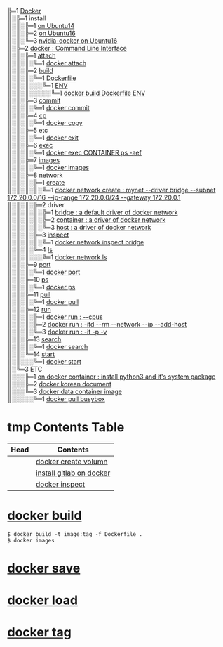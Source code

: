 ╠═1 [Docker](https://www.docker.com)  
║░╠═1 install  
║░║░╠═1 [on Ubuntu14](01_Install_Docker/00_on_ubuntu14.md)  
║░║░╠═2 [on Ubuntu16](01_Install_Docker/01_on_ubuntu16.md)  
║░║░╚═3 [nvidia-docker on Ubuntu16](01_Install_Docker/02_install_nvidia-docker_on_ubuntu16.md)  
║░╠═2 [docker : Command Line Interface](https://docs.docker.com/engine/reference/commandline/docker/)  
║░║░╠═1 [attach](https://docs.docker.com/engine/reference/commandline/attach/)  
║░║░║░╚═1 [docker attach](02_Docker_CLI/01_attach/01_docker_attach.md)  
║░║░╠═2 [build](https://docs.docker.com/engine/reference/commandline/build/)  
║░║░║░╚═1 [Dockerfile](https://docs.docker.com/engine/reference/builder/#usage)  
║░║░║░░░╚═1 [ENV](https://docs.docker.com/engine/reference/builder/#env)  
║░║░║░░░░░╚═1 [docker build Dockerfile ENV](02_Docker_CLI/02_build/01_Dockerfile/01_ENV.md)  
║░║░╠═3 [commit](https://docs.docker.com/engine/reference/commandline/commit/)  
║░║░║░╚═1 [docker commit](02_Docker_CLI/03_commit/01_docker_commit.md)  
║░║░╠═4 [cp](https://docs.docker.com/engine/reference/commandline/cp/)  
║░║░║░╚═1 [docker copy](02_Docker_CLI/04_cp/01_docker_cp.md)  
║░║░╠═5 etc  
║░║░║░╚═1 [docker exit](02_Docker_CLI/05_etc/01_exit/01_docker_exit.md)  
║░║░╠═6 [exec](https://docs.docker.com/engine/reference/commandline/exec/)  
║░║░║░╚═1 [docker exec CONTAINER ps -aef](02_Docker_CLI/06_exec/01_docker_exec_CONTAINER_ps-aef.md)  
║░║░╠═7 [images](https://docs.docker.com/engine/reference/commandline/images/)  
║░║░║░╚═1 [docker images](02_Docker_CLI/07_images/01_docker_images.md)  
║░║░╠═8 [network](https://docs.docker.com/engine/reference/commandline/network/)  
║░║░║░╠═1 [create](https://docs.docker.com/engine/reference/commandline/network_create/)  
║░║░║░║░╚═1 [docker network create : mynet --driver bridge --subnet 172.20.0.0/16 --ip-range 172.20.0.0/24 --gateway 172.20.0.1](02_Docker_CLI/08_network/01_create/01_docker_network_create.md)  
║░║░║░╠═2 driver  
║░║░║░║░╠═1 [bridge : a default driver of docker network](02_Docker_CLI/08_network/02_driver/01_bridge/01_docker_network_bridge.md)  
║░║░║░║░╠═2 [container : a driver of docker network](02_Docker_CLI/08_network/02_driver/02_container/01_docker_network_container.md)  
║░║░║░║░╚═3 [host : a driver of docker network](02_Docker_CLI/08_network/02_driver/03_host/01_docker_network_host.md)  
║░║░║░╠═3 [inspect](https://docs.docker.com/engine/reference/commandline/network_inspect/)  
║░║░║░║░╚═1 [docker network inspect bridge](02_Docker_CLI/08_network/03_inspect/01_docker_network_inspect_bridge.md)  
║░║░║░╚═4 [ls](https://docs.docker.com/engine/reference/commandline/network_ls/)  
║░║░║░░░╚═1 [docker network ls](02_Docker_CLI/08_network/04_ls/02_docker_network_ls.md)  
║░║░╠═9 [port](https://docs.docker.com/engine/reference/commandline/port/)  
║░║░║░╚═1 [docker port](02_Docker_CLI/09_port/01_docker_port.md)  
║░║░╠═10 [ps](https://docs.docker.com/engine/reference/commandline/ps/)  
║░║░║░╚═1 [docker ps](02_Docker_CLI/10_ps/01_docker_ps.md)  
║░║░╠═11 [pull](https://docs.docker.com/engine/reference/commandline/pull/)  
║░║░║░╚═1 [docker pull](02_Docker_CLI/11_pull/01_docker_pull.md)  
║░║░╠═12 [run](https://docs.docker.com/engine/reference/commandline/run/)  
║░║░║░╠═1 [docker run : --cpus](02_Docker_CLI/12_run/01_docker_run_--cpus.md)  
║░║░║░╠═2 [docker run : -itd --rm --network --ip --add-host](02_Docker_CLI/12_run/02_docker_run_-itd_--rm_--network_--ip_--add-host.md)  
║░║░║░╚═3 [docker run : -it -p -v](02_Docker_CLI/12_run/03_docker_run_-it_-p_-v.md)  
║░║░╠═13 [search](https://docs.docker.com/engine/reference/commandline/search/)  
║░║░║░╚═1 [docker search](02_Docker_CLI/13_search/01_docker_search.md)  
║░║░╚═14 [start](https://docs.docker.com/engine/reference/commandline/start/)  
║░║░░░╚═1 [docker start](02_Docker_CLI/14_start/01_docker_start.md)  
║░╚═3 ETC  
║░░░╠═1 [on docker container : install python3 and it's system package](03_ETC/01_install_python352_and_package_as_system_package_on_docker_container_ubuntu16.md)  
║░░░╠═2 [docker korean document](http://www.pyrasis.com/docker.html)  
║░░░╚═3 [docker data container image](https://hub.docker.com/_/busybox)  
║░░░░░╚═1 [docker pull busybox](03_ETC/03_docker_pull_busybox.md)  

# tmp Contents Table
| Head            | Contents                                                                                                         |
|-----------------|------------------------------------------------------------------------------------------------------------------|
|                 | [docker create volumn](00_docker_command/12_docker_volumn.md)                                                    |
|                 | [install gitlab on docker](00_docker_command/13_gitlab_ce_on_docker.md)                                          |
|                 | [docker inspect](00_docker_command/14_docker_inspect.md)                                                         |

# [docker build](00_docker_command/16_docker_build.md)
```{bash}
$ docker build -t image:tag -f Dockerfile .
$ docker images
```

# [docker save](00_docker_command/17_docker_save.md)
# [docker load](00_docker_command/18_docker_load.md)
# [docker tag](00_docker_command/19_docker_tag.md)
